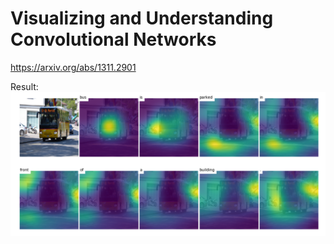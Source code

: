 # Visualizing and Understanding Convolutional Networks
https://arxiv.org/abs/1311.2901

Result:
![alt text](https://github.com/pseulki/Deep-Learning-Paper/blob/master/Show_Attend_Tell/data/example_bus.png)
